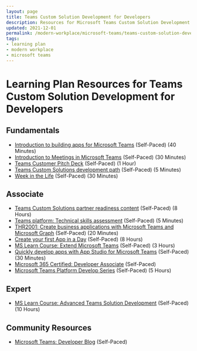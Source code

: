 ```yaml
---
layout: page
title: Teams Custom Solution Development for Developers
description: Resources for Microsoft Teams Custom Solution Development
updated: 2021-12-01
permalink: /modern-workplace/microsoft-teams/teams-custom-solution-development-for-developers
tags:
- learning plan
- modern workplace
- microsoft teams
---
```


# Learning Plan Resources for Teams Custom Solution Development for Developers

## Fundamentals

* [Introduction to building apps for Microsoft Teams](https://docs.microsoft.com/en-us/learn/modules/intro-microsoft-teams-apps/) (Self-Paced) (40 Minutes)
* [Introduction to Meetings in Microsoft Teams](https://aka.ms/teams-meetings-into) (Self-Paced) (30 Minutes)
* [Teams Customer Pitch Deck](https://www.microsoft.com/microsoft-365/partners/resources/teams-custom-solutions-customer-pitch-deck) (Self-Paced) (1 Hour)
* [Teams Custom Solutions development path](https://o365pp.blob.core.windows.net/media/Resources/Teamwork/Teams%20Custom%20Solutions%20Development%20Path.pdf) (Self-Paced) (5 Minutes)
* [Week in the Life](https://o365pp.blob.core.windows.net/media/Resources/Teamwork/Week%20in%20the%20life%20HR%20Week%20Partner%20Example_Final.pdf) (Self-Paced) (30 Minutes)

## Associate

* [Teams Custom Solutions partner readiness content](https://www.microsoft.com/microsoft-365/partners/resources/teams-custom-solutions-partner-readiness-content) (Self-Paced) (8 Hours)
* [Teams platform: Technical skills assessment](https://o365pp.blob.core.windows.net/media/Resources/Teamwork/Technical%20Skills%20Assessment.pdf) (Self-Paced) (5 Minutes)
* [THR2001: Create business applications with Microsoft Teams and Microsoft Graph](https://myignite.techcommunity.microsoft.com/sessions/78938?source=sessions) (Self-Paced) (20 Minutes)
* [Create your first App in a Day](https://aka.ms/appinaday) (Self-Paced) (8 Hours)
* [MS Learn Course: Extend Microsoft Teams](https://docs.microsoft.com/en-us/learn/paths/m365-msteams-associate/) (Self-Paced) (3 Hours)
* [Quickly develop apps with App Studio for Microsoft Teams](https://docs.microsoft.com/en-us/microsoftteams/platform/concepts/build-and-test/app-studio-overview) (Self-Paced) (30 Minutes)
* [Microsoft 365 Certified: Developer Associate](https://docs.microsoft.com/en-us/learn/certifications/m365-developer-associate) (Self-Paced)
* [Microsoft Teams Platform Develop Series](https://www.youtube.com/c/MicrosoftTeamsPlatform) (Self-Paced) (5 Hours)

## Expert

* [MS Learn Course: Advanced Teams Solution Development](https://note.microsoft.com/CatalogDisplayPage-SRDEM10618_CatalogDisplayPage.html) (Self-Paced) (10 Hours)

## Community Resources

* [Microsoft Teams: Developer Blog](https://developer.microsoft.com/en-us/microsoft-teams/blogs/) (Self-Paced)
